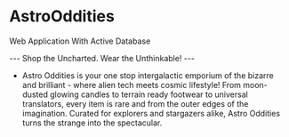 # AstroOddities
Web Application With Active Database

--- Shop the Uncharted. Wear the Unthinkable! ---
- Astro Oddities is your one stop intergalactic emporium of the bizarre and brilliant - where alien tech meets cosmic lifestyle! From moon-dusted glowing candles to terrain ready footwear to universal translators, every item is rare and from the outer edges of the imagination. Curated for explorers and stargazers alike, Astro Oddities turns the strange into the spectacular.
